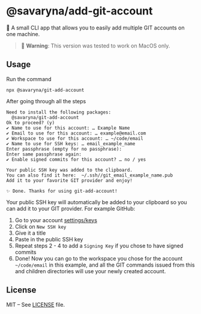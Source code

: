 # @savaryna/add-git-account

🔐 A small CLI app that allows you to easily add multiple GIT accounts on one machine.

> 🚨 **Warning**: This version was tested to work on MacOS only.

## Usage

Run the command
```shell
npx @savaryna/git-add-account
```

After going through all the steps

```shell
Need to install the following packages:
  @savaryna/git-add-account
Ok to proceed? (y)
✔ Name to use for this account: … Example Name
✔ Email to use for this account: … example@email.com
✔ Workspace to use for this account: … ~/code/email
✔ Name to use for SSH keys: … email_example_name
Enter passphrase (empty for no passphrase):
Enter same passphrase again:
✔ Enable signed commits for this account? … no / yes

Your public SSH key was added to the clipboard.
You can also find it here:  ~/.ssh//git_email_example_name.pub
Add it to your favorite GIT provider and enjoy!

✨ Done. Thanks for using git-add-account!
```

Your public SSH key will automatically be added to your clipboard so you can add it to your GIT provider. For example GitHub:

1. Go to your account [settings/keys](https://github.com/settings/keys)
2. Click on `New SSH key`
3. Give it a title
4. Paste in the public SSH key
5. Repeat steps 2 - 4 to add a `Signing Key` if you chose to have signed commits
6. Done! Now you can go to the workspace you chose for the account `~/code/email` in this example, and all the GIT
commands issued from this and children directories will use your newly created account.

## License

MIT – See [LICENSE](LICENSE) file.
